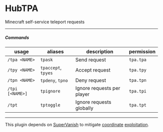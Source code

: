# HubTPA

Minecraft self-service teleport requests

---

##### Commands

| usage           | aliases             | description                | permission |
|-----------------|---------------------|----------------------------|------------|
| `/tpa <NAME>`   | `tpask`             | Send request               | `tpa.tpa`  |
| `/tpy <NAME>`   | `tpaccept`, `tpyes` | Accept request             | `tpa.tpy`  |
| `/tpn <NAME>`   | `tpdeny`, `tpno`    | Deny request               | `tpa.tpn`  |
| `/tpi [<NAME>]` | `tpignore`          | Ignore requests per player | `tpa.tpi`  |
| `/tpt`          | `tptoggle`          | Ignore requests globally   | `tpa.tpt`  |

---

This plugin depends on [SuperVanish](https://github.com/LeonMangler/SuperVanish) to mitigate [coordinate](https://2b2t.miraheze.org/wiki/Coordinate_Exploits#Debug_Exploit/) [exploitation](https://github.com/PaperMC/Paper/issues/2016).
